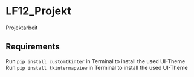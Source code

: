 # LF12_Projekt
Projektarbeit

## Requirements
Run ``` pip install customtkinter ``` in Terminal to install the used UI-Theme
Run ``` pip install tkintermapview ``` in Terminal to install the used UI-Theme


